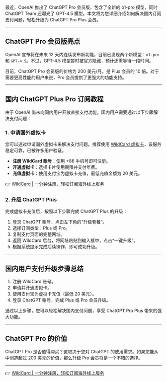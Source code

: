 最近，OpenAI 推出了 ChatGPT Pro 会员版，包含了全新的 o1-pro 模型，同时 ChatGPT Team 还曝光了 GPT-4.5 模型。本文将为您详细介绍如何解决国内订阅支付问题，轻松升级为 ChatGPT Pro Plus 会员。

---

## ChatGPT Pro 会员版亮点

OpenAI 宣布将在未来 12 天内连续发布新功能，目前已发现两个新模型：`o1-pro` 和 `GPT-4.5`。不过，GPT-4.5 模型暂时被官方隐藏，预计还需等待一段时间。

目前，ChatGPT Pro 会员版的价格为 200 美元/月，是 Plus 会员的 10 倍。对于需要更高性能的用户来说，Pro 会员提供了更强大的功能支持。

---

## 国内 ChatGPT Plus Pro 订阅教程

由于 OpenAI 尚未向国内用户开放直接支付功能，国内用户需要通过以下步骤解决支付问题：

### 1. 申请国外虚拟卡
您可以通过申请国外虚拟卡来解决支付问题。推荐使用 [WildCard 虚拟卡](https://bit.ly/bewildcard)，该服务稳定可靠，已被许多用户验证。

- **注册 WildCard 账号**：使用 +86 手机号即可注册。
- **开通虚拟卡**：选择卡片使用期限并支付年费。
- **充值虚拟卡**：使用支付宝为虚拟卡充值，最低充值金额为 20 美元。

👉 [WildCard | 一分钟注册，轻松订阅海外线上服务](https://bit.ly/bewildcard)

### 2. 升级 ChatGPT Plus
完成虚拟卡充值后，按照以下步骤完成 ChatGPT Plus 的升级：

1. 登录 ChatGPT 账号，点击左下角的“升级套餐”。
2. 选择订阅类型：Plus 或 Pro。
3. 复制支付页面的完整网址。
4. 返回 WildCard 后台，将网址粘贴到输入框中，点击“一键升级”。
5. 根据系统提示完成后续操作，即可成功升级。

---

## 国内用户支付升级步骤总结

1. 注册 WildCard 账号。
2. 申请并开通虚拟卡。
3. 使用支付宝为虚拟卡充值（最低 20 美元）。
4. 登录 ChatGPT 账号，完成 Plus 或 Pro 会员升级。

通过以上步骤，您可以轻松解决国内支付问题，享受 ChatGPT Pro Plus 带来的强大功能。

---

## ChatGPT Pro 的价值

ChatGPT Pro 是否值得购买？这取决于您对 ChatGPT 的使用需求。如果您能从中创造超过 200 美元的价值，那么升级 Pro 会员将是一个不错的选择。

---

👉 [WildCard | 一分钟注册，轻松订阅海外线上服务](https://bit.ly/bewildcard)